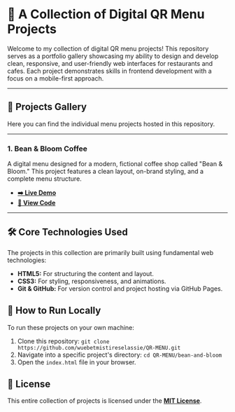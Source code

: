 # 📱 A Collection of Digital QR Menu Projects

Welcome to my collection of digital QR menu projects! This repository serves as a portfolio gallery showcasing my ability to design and develop clean, responsive, and user-friendly web interfaces for restaurants and cafes. Each project demonstrates skills in frontend development with a focus on a mobile-first approach.

---

## 📂 Projects Gallery

Here you can find the individual menu projects hosted in this repository.

---

### 1. Bean & Bloom Coffee

A digital menu designed for a modern, fictional coffee shop called "Bean & Bloom." This project features a clean layout, on-brand styling, and a complete menu structure.

* **[➡️ Live Demo](https://wuebetmistireselassie.github.io/QR-MENU/bean-bloom/)**
* **[📂 View Code](./bean-bloom/)**
---

## 🛠️ Core Technologies Used

The projects in this collection are primarily built using fundamental web technologies:

* **HTML5:** For structuring the content and layout.
* **CSS3:** For styling, responsiveness, and animations.
* **Git & GitHub:** For version control and project hosting via GitHub Pages.

## 🚀 How to Run Locally

To run these projects on your own machine:

1. Clone this repository: `git clone https://github.com/wuebetmistireselassie/QR-MENU.git`
2. Navigate into a specific project's directory: `cd QR-MENU/bean-and-bloom`
3. Open the `index.html` file in your browser.

## 📄 License

This entire collection of projects is licensed under the **[MIT License](./LICENSE)**.
